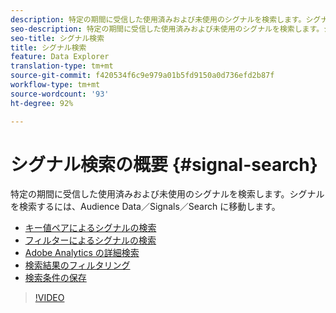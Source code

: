 ```yaml
---
description: 特定の期間に受信した使用済みおよび未使用のシグナルを検索します。シグナルを検索するには、Audience Data／Signals／Search に移動します。
seo-description: 特定の期間に受信した使用済みおよび未使用のシグナルを検索します。シグナルを検索するには、Audience Data／Signals／Search に移動します。
seo-title: シグナル検索
title: シグナル検索
feature: Data Explorer
translation-type: tm+mt
source-git-commit: f420534f6c9e979a01b5fd9150a0d736efd2b87f
workflow-type: tm+mt
source-wordcount: '93'
ht-degree: 92%

---
```



# シグナル検索の概要 {#signal-search}

特定の期間に受信した使用済みおよび未使用のシグナルを検索します。シグナルを検索するには、Audience Data／Signals／Search に移動します。

* [キー値ペアによるシグナルの検索](/help/using/features/data-explorer/data-explorer-signals-search/data-explorer-search-pairs.md)
* [フィルターによるシグナルの検索](/help/using/features/data-explorer/data-explorer-signals-search/data-explorer-search-filters.md)
* [Adobe Analytics の詳細検索](/help/using/features/data-explorer/data-explorer-signals-search/data-explorer-search-analytics.md)
* [検索結果のフィルタリング](/help/using/features/data-explorer/data-explorer-signals-search/data-explorer-filter-results.md)
* [検索条件の保存](/help/using/features/data-explorer/data-explorer-signals-search/data-explorer-save-search.md)

>[!VIDEO](https://video.tv.adobe.com/v/25148/)
